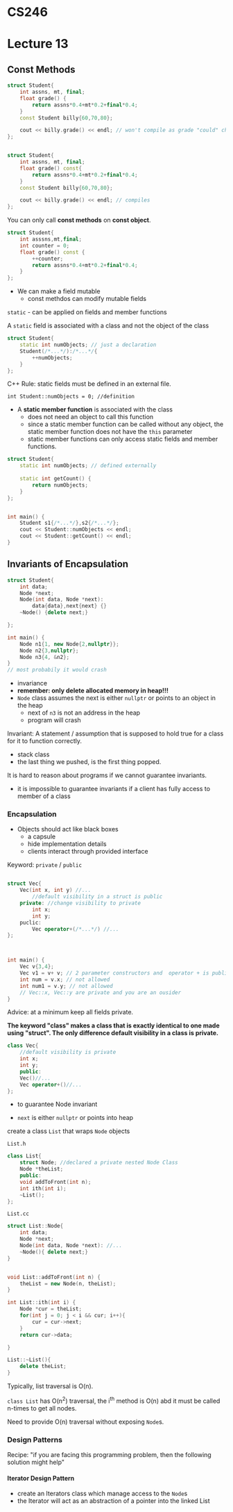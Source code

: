 # CS246
# Lecture 13

## Const Methods

```cpp
struct Student{
	int assns, mt, final;
	float grade() {
		return assns*0.4+mt*0.2+final*0.4;
	}
	const Student billy{60,70,80};

	cout << billy.grade() << endl; // won't compile as grade "could" change the fields of billy
};
```

```cpp

struct Student{
	int assns, mt, final;
	float grade() const{
		return assns*0.4+mt*0.2+final*0.4;
	}
	const Student billy{60,70,80};

	cout << billy.grade() << endl; // compiles
};
```
You can only call **const methods** on **const object**.



```cpp
struct Student{
	int asssns,mt,final;
	int counter = 0;
	float grade() const {
		++counter;
		return assns*0.4+mt*0.2+final*0.4;
	}
};

```

- We can make a field mutable
	- const methdos can modify mutable fields

`static` - can be applied on fields and member functions

A `static` field is associated with a class and not the object of the class

```cpp
struct Student{
	static int numObjects; // just a declaration
	Student(/*...*/):/*...*/{
		++numObjects;
	}
};

```

C++ Rule: static fields must be defined in an external file.

`int Student::numObjects = 0; //definition`

- A **static member function** is associated with the class 
	- does not need an object to call this function
	- since a static member function can be called without any object, the static member function does not have the `this` parameter
	- static member functions can only access static fields and member functions.

```cpp
struct Student{
	static int numObjects; // defined externally
	
	static int getCount() {
		return numObjects;
	}
};


int main() {
	Student s1{/*...*/},s2{/*...*/};
	cout << Student::numObjects << endl;
	cout << Student::getCount() << endl;
}

```

## Invariants of Encapsulation

```cpp
struct Student{
	int data;
	Node *next;
	Node(int data, Node *next):
		data{data},next{next} {}
	~Node() {delete next;}

};

int main() {
	Node n1{1, new Node{2,nullptr}};
	Node n2{3,nullptr};
	Node n3{4, &n2}; 
}
// most probabily it would crash

```

- invariance
- **remember: only delete allocated memory in heap!!!**
- `Node` class assumes the next is either `nullptr` or points to an object in the heap
	- next of `n3` is not an address in the heap
	- program will crash


Invariant: A statement / assumption that is supposed to hold true for a class for it to function correctly.


- stack class 
 - the last thing we pushed, is the first thing popped.

It is hard to reason about programs if we cannot guarantee invariants.
- it is impossible to guarantee invariants if a client has fully access to member of a class


### Encapsulation

- Objects should act like black boxes
	- a capsule
	- hide implementation details
	- clients interact through provided interface

Keyword: `private` / `public`

```cpp

struct Vec{
	Vec(int x, int y) //...
		//default visibility in a struct is public
	private: //change visibility to private
		int x;
		int y;
	puclic:
		Vec operator+(/*...*/) //...
};



int main() {
	Vec v{3,4};
	Vec v1 = v+ v; // 2 parameter constructors and  operator + is public
	int num = v.x; // not allowed
	int num1 = v.y; // not allowed 
	// Vec::x, Vec::y are private and you are an ousider
}
```

Advice: at a minimum keep all fields private.

**The keyword "class" makes a class that is exactly identical to one made using "struct". The only difference default visibility in a class is private.** 
```cpp
class Vec{
	//default visibility is private
	int x;
	int y;
	public:
	Vec()//...
	Vec operator+()//...
};
```

- to guarantee Node invariant

- `next` is either `nullptr` or points into heap

create a class `List` that wraps `Node` objects

`List.h`

```cpp
class List{
	struct Node; //declared a private nested Node Class
	Node *theList;
	public:
	void addToFront(int n);
	int ith(int i);
	~List();
};

```

`List.cc`
```cpp
struct List::Node{
	int data;
	Node *next;
	Node(int data, Node *next): //...
	~Node(){ delete next;}
}


void List::addToFront(int n) {
	theList = new Node(n, theList);
}

int List::ith(int i) {
	Node *cur = theList;
	for(int j = 0; j < i && cur; i++){
		cur = cur->next;
	}
	return cur->data;

}

List::~List(){
	delete theList;
}
```
Typically, list traversal is O(n).

`class List` has O(n<sup>2</sup>) traversal, the i<sup>th</sup> method is O(n) abd it must be called n-times to get all nodes.

Need to provide O(n) traversal without exposing `Node`s.



### Design Patterns

Recipe: "if you are facing this programming problem, then the following solution might help"

#### Iterator Design Pattern

- create an Iterators class which manage access to the `Node`s
- the Iterator will act as an abstraction of a pointer into the linked List

